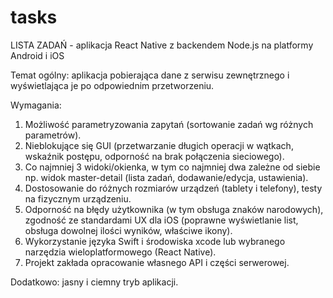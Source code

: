 # tasks
LISTA ZADAŃ - aplikacja React Native z backendem Node.js na platformy Android i iOS

Temat ogólny: aplikacja pobierająca dane z serwisu zewnętrznego i wyświetlająca je po odpowiednim przetworzeniu.

Wymagania:
1. Możliwość parametryzowania zapytań (sortowanie zadań wg różnych parametrów).
2. Nieblokujące się GUI (przetwarzanie długich operacji w wątkach, wskaźnik postępu, odporność na brak połączenia sieciowego).
3. Co najmniej 3 widoki/okienka, w tym co najmniej dwa zależne od siebie np. widok master-detail (lista zadań, dodawanie/edycja, ustawienia).
4. Dostosowanie do różnych rozmiarów urządzeń (tablety i telefony), testy na fizycznym urządzeniu.
5. Odporność na błędy użytkownika (w tym obsługa znaków narodowych), zgodność ze standardami UX dla iOS (poprawne
wyświetlanie list, obsługa dowolnej ilości wyników, właściwe ikony).
6. Wykorzystanie języka Swift i środowiska xcode lub wybranego narzędzia wieloplatformowego (React Native).
7. Projekt zakłada opracowanie własnego API i części serwerowej.

Dodatkowo: jasny i ciemny tryb aplikacji.
